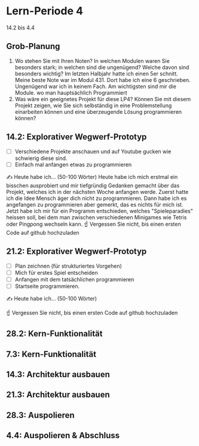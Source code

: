 # Lern-Periode 4

14.2 bis 4.4

## Grob-Planung

1. Wo stehen Sie mit Ihren Noten? In welchen Modulen waren Sie besonders stark; in welchen sind die ungenügend? Welche davon sind besonders wichtig?
   Im letzten Halbjahr hatte ich einen 5er schnitt. Meine beste Note war im Modul 431. Dort habe ich eine 6 geschrieben. Ungenügend war ich in keinem Fach. Am wichtigsten sind mir die Module. wo man hauptsächlich Programmiert
3. Was wäre ein geeignetes Projekt für diese LP4? Können Sie mit diesem Projekt zeigen, wie Sie sich selbständig in eine Problemstellung einarbeiten können und eine überzeugende Lösung programmieren können?

## 14.2: Explorativer Wegwerf-Prototyp

- [ ] Verschiedene Projekte anschauen und auf Youtube gucken wie schwierig diese sind.
- [ ] Einfach mal anfangen etwas zu programmieren

✍️ Heute habe ich... (50-100 Wörter)
Heute habe ich mich erstmal ein bisschen ausprobiert und mir tiefgründig Gedanken gemacht über das Projekt, welches ich in der nächsten Woche anfangen werde. Zuerst hatte ich die Idee Mensch äger dich nicht zu programmieren. Dann habe ich es angefangen zu programmieren aber gemerkt, das es nichts für mich ist. Jetzt habe ich mir für ein Programm entschieden, welches "Spieleparadies" heissen soll, bei dem man zwischen verschiedenen Minigames wie Tetris oder Pingpong wechseln kann.
☝️ Vergessen Sie nicht, bis einen ersten Code auf github hochzuladen

## 21.2: Explorativer Wegwerf-Prototyp

- [ ] Plan zeichnen (für strukturiertes Vorgehen)
- [ ] Mich für erstes Spiel entscheiden
- [ ] Anfangen mit dem tatsächlichen programmieren
- [ ] Startseite programmieren.

✍️ Heute habe ich... (50-100 Wörter)

☝️ Vergessen Sie nicht, bis einen ersten Code auf github hochzuladen

## 28.2: Kern-Funktionalität

## 7.3: Kern-Funktionalität

## 14.3: Architektur ausbauen

## 21.3: Architektur ausbauen

## 28.3: Auspolieren

## 4.4: Auspolieren & Abschluss

